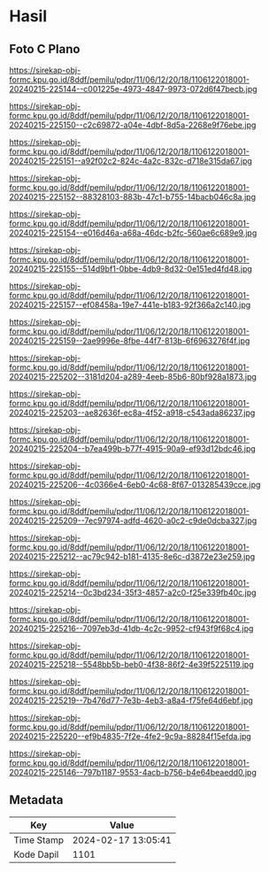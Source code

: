 # Hasil

## Foto C Plano

https://sirekap-obj-formc.kpu.go.id/8ddf/pemilu/pdpr/11/06/12/20/18/1106122018001-20240215-225144--c001225e-4973-4847-9973-072d6f47becb.jpg

https://sirekap-obj-formc.kpu.go.id/8ddf/pemilu/pdpr/11/06/12/20/18/1106122018001-20240215-225150--c2c69872-a04e-4dbf-8d5a-2268e9f76ebe.jpg

https://sirekap-obj-formc.kpu.go.id/8ddf/pemilu/pdpr/11/06/12/20/18/1106122018001-20240215-225151--a92f02c2-824c-4a2c-832c-d718e315da67.jpg

https://sirekap-obj-formc.kpu.go.id/8ddf/pemilu/pdpr/11/06/12/20/18/1106122018001-20240215-225152--88328103-883b-47c1-b755-14bacb046c8a.jpg

https://sirekap-obj-formc.kpu.go.id/8ddf/pemilu/pdpr/11/06/12/20/18/1106122018001-20240215-225154--e016d46a-a68a-46dc-b2fc-560ae6c689e9.jpg

https://sirekap-obj-formc.kpu.go.id/8ddf/pemilu/pdpr/11/06/12/20/18/1106122018001-20240215-225155--514d9bf1-0bbe-4db9-8d32-0e151ed4fd48.jpg

https://sirekap-obj-formc.kpu.go.id/8ddf/pemilu/pdpr/11/06/12/20/18/1106122018001-20240215-225157--ef08458a-19e7-441e-b183-92f366a2c140.jpg

https://sirekap-obj-formc.kpu.go.id/8ddf/pemilu/pdpr/11/06/12/20/18/1106122018001-20240215-225159--2ae9996e-8fbe-44f7-813b-6f6963276f4f.jpg

https://sirekap-obj-formc.kpu.go.id/8ddf/pemilu/pdpr/11/06/12/20/18/1106122018001-20240215-225202--3181d204-a289-4eeb-85b6-80bf928a1873.jpg

https://sirekap-obj-formc.kpu.go.id/8ddf/pemilu/pdpr/11/06/12/20/18/1106122018001-20240215-225203--ae82636f-ec8a-4f52-a918-c543ada86237.jpg

https://sirekap-obj-formc.kpu.go.id/8ddf/pemilu/pdpr/11/06/12/20/18/1106122018001-20240215-225204--b7ea499b-b77f-4915-90a9-ef93d12bdc46.jpg

https://sirekap-obj-formc.kpu.go.id/8ddf/pemilu/pdpr/11/06/12/20/18/1106122018001-20240215-225206--4c0366e4-6eb0-4c68-8f67-013285439cce.jpg

https://sirekap-obj-formc.kpu.go.id/8ddf/pemilu/pdpr/11/06/12/20/18/1106122018001-20240215-225209--7ec97974-adfd-4620-a0c2-c9de0dcba327.jpg

https://sirekap-obj-formc.kpu.go.id/8ddf/pemilu/pdpr/11/06/12/20/18/1106122018001-20240215-225212--ac79c942-b181-4135-8e6c-d3872e23e259.jpg

https://sirekap-obj-formc.kpu.go.id/8ddf/pemilu/pdpr/11/06/12/20/18/1106122018001-20240215-225214--0c3bd234-35f3-4857-a2c0-f25e339fb40c.jpg

https://sirekap-obj-formc.kpu.go.id/8ddf/pemilu/pdpr/11/06/12/20/18/1106122018001-20240215-225216--7097eb3d-41db-4c2c-9952-cf943f9f68c4.jpg

https://sirekap-obj-formc.kpu.go.id/8ddf/pemilu/pdpr/11/06/12/20/18/1106122018001-20240215-225218--5548bb5b-beb0-4f38-86f2-4e39f5225119.jpg

https://sirekap-obj-formc.kpu.go.id/8ddf/pemilu/pdpr/11/06/12/20/18/1106122018001-20240215-225219--7b476d77-7e3b-4eb3-a8a4-f75fe64d6ebf.jpg

https://sirekap-obj-formc.kpu.go.id/8ddf/pemilu/pdpr/11/06/12/20/18/1106122018001-20240215-225220--ef9b4835-7f2e-4fe2-9c9a-88284f15efda.jpg

https://sirekap-obj-formc.kpu.go.id/8ddf/pemilu/pdpr/11/06/12/20/18/1106122018001-20240215-225146--797b1187-9553-4acb-b756-b4e64beaedd0.jpg


## Metadata

| Key        | Value               |
| ---------- | ------------------- |
| Time Stamp | 2024-02-17 13:05:41 |
| Kode Dapil | 1101                |



